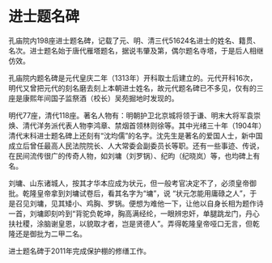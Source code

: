 # 进士题名碑

孔庙院内198座进士题名碑，记载了元、明、清三代51624名进士的姓名、籍贯、名次。进士题名始于唐代雁塔题名，据说韦肇及第，偶尔题名寺塔，于是后人相继仿效。

孔庙院内题名碑是元代皇庆二年（1313年）开科取士后建立的。元代开科16次，明代又曾把元代的刻名磨去刻上本朝进士姓名，故元代题名碑已不多见，仅有的三座是康熙年间国子监祭酒（校长）吴苑掘地时发现的。

明代77座，清代118座。著名人物有：明朝护卫北京城将领于谦、明末大将军袁崇焕、清代洋务派代表人物李鸿章、禁烟首领林则徐等。其中光绪三十年（1904年）清代末科进士题名碑上还刻有“沈均儒”的名字。沈先生是著名的爱国人士，新中国成立后曾任最高人民法院院长、人大常委会副委员长等职。还有一些事迹、传说，在民间流传很广的传奇人物，如刘墉（刘罗锅）、纪昀（纪晓岚）等，也均碑上有名。

刘墉、山东诸城人，按其才华本应成为状元，但一般考官决定不了，必须皇帝御批。乾隆皇帝拿到刘墉试卷后，看其名字为“墉”，说 “状元怎能用庸碌之人”，于是召见刘墉，见其矮小、鸡胸、罗锅。便想为难他一下，让他以自身长相为题作诗一首，刘墉即刻吟到“背驼负乾坤，胸高满经纶，一眼辨忠奸，单腿跳龙门，丹心扶社稷，涂脑谢皇恩，以貌取才者，岂是贤德人”。弄得乾隆皇帝哑口无言，但乾隆还是御批为二甲二名。

进士题名碑于2011年完成保护棚的修缮工作。